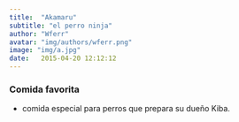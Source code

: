 ```yaml
---
title:  "Akamaru"
subtitle: "el perro ninja"
author: "Wferr"
avatar: "img/authors/wferr.png"
image: "img/a.jpg"
date:   2015-04-20 12:12:12
---
```


### Comida favorita
- comida especial para perros que prepara su dueño Kiba.

